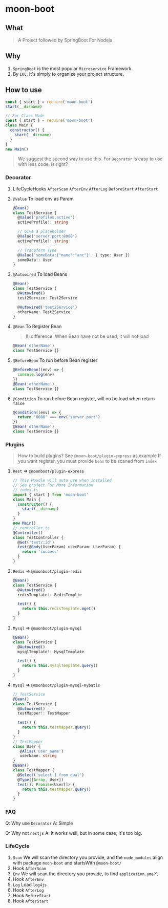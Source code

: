 # moon-boot

## What

> A Project followed by SpringBoot For Nodejs

## Why

1. `SpringBoot` is the most popular `Microservice` Framework.
2. By `IOC`, It's simply to organize your project structure.

## How to use

```js
const { start } = require('moon-boot')
start(__dirname)
```

```js
// For Class Mode
const { start } = require('moon-boot')
class Main {
  constructor() {
    start(__dirname)
  }
}
new Main()
```

> We suggest the second way to use this. For `Decorator` is easy to use with less code, is right?

### Decorator

1. LifeCycleHooks
   `AfterScan`
   `AfterEnv`
   `AfterLog`
   `BeforeStart`
   `AfterStart`
2. `@Value`
   To load env as Param

   ```ts
   @Bean()
   class TestService {
     @Value('profiles.active')
     activeProfile!: string

     // Give a placeholder
     @Value('server.port:8080')
     activeProfile!: string

     // Transform Type
     @Value('someData:{"name":"anc"}', { type: User })
     someData!: User
   }
   ```

3. `@Autowired`
   To load Beans

   ```ts
   @Bean()
   class TestService {
     @Autowired()
     test2Service: Test2Service

     @Autowired('test2Service')
     otherName: Test2Service
   }
   ```

4. `@Bean`
   To Register Bean

   > !!! difference: When Bean have not be used, it will not load

   ```ts
   @Bean('otherName')
   class TestService {}
   ```

5. `@BeforeBean`
   To run before Bean register
   ```ts
   @BeforeBean((env) => {
     console.log(env)
   })
   @Bean('otherName')
   class TestService {}
   ```
6. `@Condition`
   To run before Bean register, will no be load when return `false`

   ```ts
   @Condition((env) => {
     return '8080' === env('server.port')
   })
   @Bean('otherName')
   class TestService {}
   ```

### Plugins

> How to build plugins? 
> See `@moon-boot/plugin-express` as example
> If you want register, you must provide `bean` to be scaned from `index`

1. `Rest` => `@moonboot/plugin-express`
   ```ts
   // This Moudle will auto use when installed
   // See project For More Information
   // index.ts
   import { start } from 'moon-boot'
   class Main {
     constructor() {
       start(__dirname)
     }
   }
   new Main()
   // controller.ts
   @Controller()
   class TestController {
     @Get('test/:id')
     test(@Body(UserParam) userParam: UserParam) {
       return 'success'
     }
   }
   ```
2. `Redis` => `@moonboot/plugin-redis`
   ```ts
   @Bean()
   class TestService {
     @Autowired()
     redisTemplate!: RedisTemplte

     test() {
       return this.redisTemplate.mget()
     }
   }
   ```

3. `Mysql` => `@moonboot/plugin-mysql`
   ```ts
   @Bean()
   class TestService {
     @Autowired()
     mysqlTemplate!: MysqlTemplate

     test() {
       return this.mysqlTemplate.query()
     }
   }
   ```

4. `Mysql` => `@moonboot/plugin-mysql-mybatis`
   ```ts
   // TestService
   @Bean()
   class TestService {
     @Autowired()
     testMapper!: TestMapper

     test() {
       return this.testMapper.query()
     }
   }
   // TestMapper
   class User {
      @Alias('user_name')
      userName: string
   }
   @Bean()
   class TestMapper {
     @Select('select 1 from dual')
     @Type([Array, User])
     test(): Promise<User[]> {
       return this.testMapper.query()
     }
   }
   ```
### FAQ

Q: Why use `Decorator`
A: Simple

Q: Why not `nestjs`
A: It works well, but in some case, It's too big.

### LifeCycle

1. `Scan`
   We will scan the directory you provide, and the `node_modules` align with package `moon-boot` and startsWith `@moon-boot/`
2. Hook `AfterScan`
3. `Env`
   We will scan the directory you provide, to find `application.yma?l`
4. Hook `AfterEnv`
5. `Log`
   Load `log4js`
6. Hook `AfterLog`
7. Hook `BeforeStart`
8. Hook `AfterStart`
